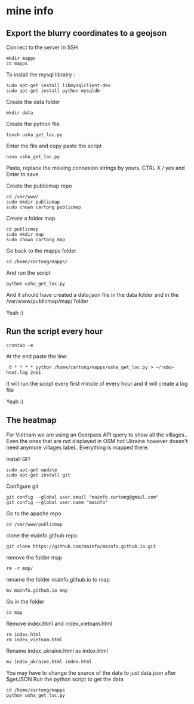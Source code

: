 # mine info

## Export the blurry coordinates to a geojson

Connect to the server in SSH
```
mkdir mapps
cd mapps
```
To install the mysql librairy :

```
sudo apt-get install libmysqlclient-dev
sudo apt-get install python-mysqldb
```

Create the data folder
```
mkdir data
```

Create the python file
```
touch usha_get_loc.py
```
Enter the file and copy paste the script
```
nano usha_get_loc.py
```
Paste, replace the missing connexion strings by yours.
CTRL X / yes and Enter to save

Create the publicmap repo
```
cd /var/www/
sudo mkdir publicmap
sudo chown cartong publicmap
```
Create a folder map
```
cd publicmap
sudo mkdir map
sudo chown cartong map
```
Go back to the mapps folder
```
cd /home/cartong/mapps/
```
And run the script
```
python usha_get_loc.py
```
And it should have created a data.json file in the data folder and in the /var/www/publicmap/map/ folder

Yeah :)

## Run the script every hour

```
crontab -e
```
At the end paste the line:
```
 0 * * * * python /home/cartong/mapps/usha_get_loc.py > ~/robo-heat.log 2>&1
```
It will run the script every first minute of every hour and it will create a log file

Yeah :)

## The heatmap

For Vietnam we are using an Overpass API query to show all the villages.. Even the ones that are not displayed in OSM hot
Ukraine however doesn't need anymore villages label.. Everything is mapped there.

Install GIT
```
sudo apt-get update
sudo apt-get install git
```
Configure git
```
git config --global user.email "mainfo.cartong@gmail.com"
git config --global user.name "mainfo"
```
Go to the apache repo
```
cd /var/www/publicmap
```
clone the mainfo github repo
```
git clone https://github.com/mainfo/mainfo.github.io.git
```
remove the folder map
```
rm -r map/
```
rename the folder mainfo.github.io to map
```
mv mainfo.github.io map
```
Go in the folder
```
cd map
```
Remove index.html and index_vietnam.html
```
rm index.html
rm index_vietnam.html
```
Rename index_ukraine.html as index.html
```
mv index_ukraine.html index.html
```
You may have to change the source of the data to just data.json after $getJSON
Run the python script to get the data
```
cd /home/cartong/mapps
python usha_get_loc.py
